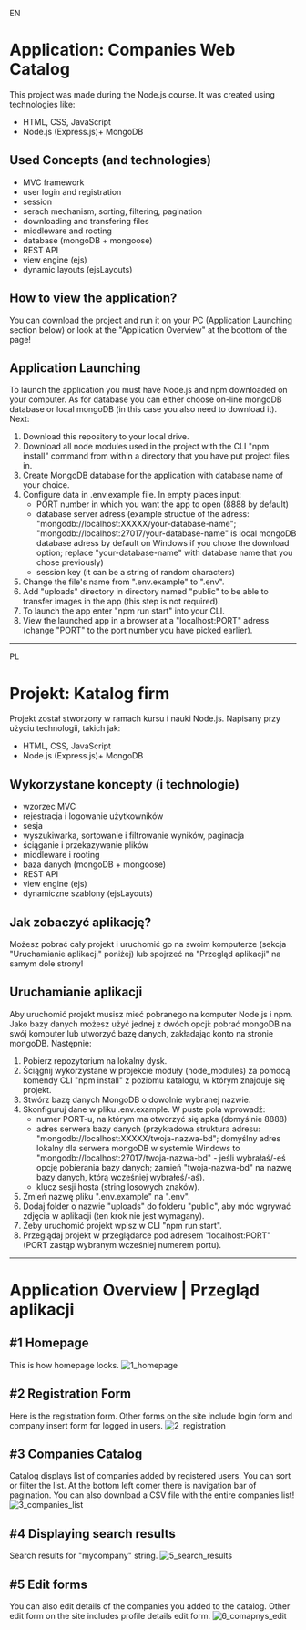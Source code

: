 EN
# Application: Companies Web Catalog
This project was made during the Node.js course. It was created using technologies like:
- HTML, CSS, JavaScript
- Node.js (Express.js)+ MongoDB

## Used Concepts (and technologies)
- MVC framework
- user login and registration
- session
- serach mechanism, sorting, filtering, pagination
- downloading and transfering files
- middleware and rooting
- database (mongoDB + mongoose)
- REST API
- view engine (ejs)
- dynamic layouts (ejsLayouts)

## How to view the application? 
You can download the project and run it on your PC (Application Launching section below) or look at the "Application Overview" at the boottom of the page!

## Application Launching
To launch the application you must have Node.js and npm downloaded on your computer. As for database you can either choose on-line mongoDB database or local mongoDB (in this case you also need to download it). Next:
1. Download this repository to your local drive.
2. Download all node modules used in the project with the CLI "npm install" command from within a directory that you have put project files in.
3. Create MongoDB database for the application with database name of your choice.
4. Configure data in .env.example file. In empty places input:
	- PORT number in which you want the app to open (8888 by default)
	- database server adress (example structue of the adress: "mongodb://localhost:XXXXX/your-database-name"; "mongodb://localhost:27017/your-database-name" is local mongoDB database adress by default on Windows if you chose the download option; replace "your-database-name" with database name that you chose previously)
	- session key (it can be a string of random characters)
5. Change the file's name from ".env.example" to ".env".
6. Add "uploads" directory in directory named "public" to be able to transfer images in the app (this step is not required).
7. To launch the app enter "npm run start" into your CLI.
8. View the launched app in a browser at a "localhost:PORT" adress (change "PORT" to the port number you have picked earlier).


---------------------------------------------------------------------------------------------------

PL

# Projekt: Katalog firm
Projekt został stworzony w ramach kursu i nauki Node.js. Napisany przy użyciu technologii, takich jak:
- HTML, CSS, JavaScript
- Node.js (Express.js)+ MongoDB

## Wykorzystane koncepty (i technologie)
- wzorzec MVC
- rejestracja i logowanie użytkowników
- sesja
- wyszukiwarka, sortowanie i filtrowanie wyników, paginacja
- ściąganie i przekazywanie plików
- middleware i rooting
- baza danych (mongoDB + mongoose)
- REST API
- view engine (ejs)
- dynamiczne szablony (ejsLayouts)

## Jak zobaczyć aplikację?
Możesz pobrać cały projekt i uruchomić go na swoim komputerze (sekcja "Uruchamianie aplikacji" poniżej) lub spojrzeć na "Przegląd aplikacji" na samym dole strony!

## Uruchamianie aplikacji
Aby uruchomić projekt musisz mieć pobranego na komputer Node.js i npm. Jako bazy danych możesz użyć jednej z dwóch opcji: pobrać mongoDB na swój komputer lub utworzyć bazę danych, zakładając konto na stronie mongoDB. Następnie:
1. Pobierz repozytorium na lokalny dysk.
2. Ściągnij wykorzystane w projekcie moduły (node_modules) za pomocą komendy CLI "npm install" z poziomu katalogu, w którym znajduje się projekt.
3. Stwórz bazę danych MongoDB o dowolnie wybranej nazwie.
4. Skonfiguruj dane w pliku .env.example. W puste pola wprowadź:
	- numer PORT-u, na którym ma otworzyć się apka (domyślnie 8888)
	- adres serwera bazy danych (przykładowa struktura adresu: "mongodb://localhost:XXXXX/twoja-nazwa-bd"; domyślny adres lokalny dla serwera mongoDB w systemie Windows to "mongodb://localhost:27017/twoja-nazwa-bd" - jeśli wybrałaś/-eś opcję pobierania bazy danych; zamień "twoja-nazwa-bd" na nazwę bazy danych, którą wcześniej wybrałeś/-aś).
	- klucz sesji hosta (string losowych znaków).
5. Zmień nazwę pliku ".env.example" na ".env".
6. Dodaj folder o nazwie "uploads" do folderu "public", aby móc wgrywać zdjęcia w aplikacji (ten krok nie jest wymagany).
7. Żeby uruchomić projekt wpisz w CLI "npm run start".
8. Przeglądaj projekt w przeglądarce pod adresem "localhost:PORT" (PORT zastąp wybranym wcześniej numerem portu).


---------------------------------------------------------------------------------------------------

# Application Overview | Przegląd aplikacji

## #1 Homepage
This is how homepage looks.
![1_homepage](https://github.com/LetItBeMonia/CompaniesWebCatalog/assets/89008855/edd0f640-dba0-4c51-b89b-5127b8142be8)

## #2 Registration Form
Here is the registration form. Other forms on the site include login form and company insert form for logged in users.
![2_registration](https://github.com/LetItBeMonia/CompaniesWebCatalog/assets/89008855/c8b7afe5-b4af-47e9-8669-22c12c250311)

## #3 Companies Catalog
Catalog displays list of companies added by registered users. You can sort or filter the list. At the bottom left corner there is navigation bar of pagination. You can also download a CSV file with the entire companies list!
![3_companies_list](https://github.com/LetItBeMonia/CompaniesWebCatalog/assets/89008855/f91b9735-04d4-4a69-a296-cf3970053fb2)

## #4 Displaying search results
Search results for "mycompany" string.
![5_search_results](https://github.com/LetItBeMonia/CompaniesWebCatalog/assets/89008855/a4f7b4e6-4a7c-41f7-a726-b25ab3f12883)

## #5 Edit forms
You can also edit details of the companies you added to the catalog. Other edit form on the site includes profile details edit form.
![6_comapnys_edit](https://github.com/LetItBeMonia/CompaniesWebCatalog/assets/89008855/f563ab3f-dda2-4f76-8ff8-4442c9137b62)
